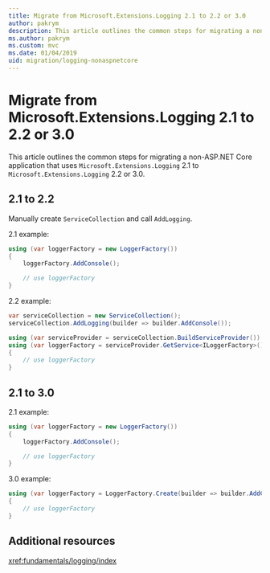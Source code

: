 ```yaml
---
title: Migrate from Microsoft.Extensions.Logging 2.1 to 2.2 or 3.0
author: pakrym
description: This article outlines the common steps for migrating a non-ASP.NET Core application that uses Microsoft.Extensions.Logging 2.1 to Microsoft.Extensions.Logging 2.2 or 3.0.
ms.author: pakrym
ms.custom: mvc
ms.date: 01/04/2019
uid: migration/logging-nonaspnetcore
---
```


# Migrate from Microsoft.Extensions.Logging 2.1 to 2.2 or 3.0

This article outlines the common steps for migrating a non-ASP.NET Core application that uses `Microsoft.Extensions.Logging` 2.1 to `Microsoft.Extensions.Logging` 2.2 or 3.0.

## 2.1 to 2.2

Manually create `ServiceCollection` and call `AddLogging`.

2.1 example:

``` C#
using (var loggerFactory = new LoggerFactory())
{
    loggerFactory.AddConsole();

    // use loggerFactory
}
```

2.2 example:

``` C#
var serviceCollection = new ServiceCollection();
serviceCollection.AddLogging(builder => builder.AddConsole());

using (var serviceProvider = serviceCollection.BuildServiceProvider())
using (var loggerFactory = serviceProvider.GetService<ILoggerFactory>())
{
    // use loggerFactory
}
```

## 2.1 to 3.0

2.1 example:

``` C#
using (var loggerFactory = new LoggerFactory())
{
    loggerFactory.AddConsole();

    // use loggerFactory
}
```

3.0 example:

``` C#
using (var loggerFactory = LoggerFactory.Create(builder => builder.AddConsole()))
{
    // use loggerFactory
}
```

## Additional resources

<xref:fundamentals/logging/index>